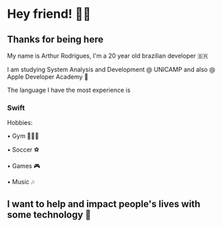# Hey friend! 🤙🏽
## Thanks for being here

My name is Arthur Rodrigues, I'm a 20 year old brazilian developer 🇧🇷 

I am studying System Analysis and Development @ UNICAMP and also @ Apple Developer Academy 

The language I have the most experience is
### Swift


Hobbies:

• Gym 🏋🏽‍♂️

• Soccer ⚽️

• Games 🎮

• Music 🎶


## I want to help and impact people's lives with some technology 🚀
